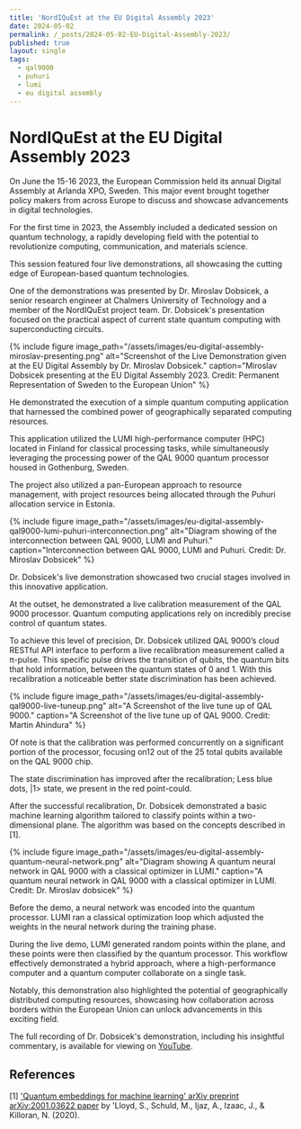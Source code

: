 ```yaml
---
title: 'NordIQuEst at the EU Digital Assembly 2023'
date: 2024-05-02
permalink: /_posts/2024-05-02-EU-Digital-Assembly-2023/
published: true
layout: single
tags:
  - qal9000
  - puhuri
  - lumi
  - eu digital assembly
---
```


# NordIQuEst at the EU Digital Assembly 2023

On June the 15-16 2023, the European Commission held its annual Digital Assembly at Arlanda XPO, Sweden. This major event brought together policy makers from across Europe to discuss and showcase advancements in digital technologies.  
 
For the first time in 2023, the Assembly included a dedicated session on quantum technology, a rapidly developing field with the potential to revolutionize computing, communication, and materials science. 

This session featured four live demonstrations, all showcasing the cutting edge of European-based quantum technologies. 

One of the demonstrations was presented by Dr. Miroslav Dobsicek, a senior research engineer at Chalmers University of Technology and a member of the NordIQuEst project team. Dr. Dobsicek's presentation focused on the practical aspect of current state quantum computing with superconducting circuits.

{% include figure image_path="/assets/images/eu-digital-assembly-miroslav-presenting.png" alt="Screenshot of the Live Demonstration given at the EU Digital Assembly by Dr. Miroslav Dobsicek." caption="Miroslav Dobsicek presenting at the EU Digital Assembly 2023. Credit: Permanent Representation of Sweden to the European Union" %}

He demonstrated the execution of a simple quantum computing application that harnessed the combined power of geographically separated computing resources.  

This application utilized the LUMI high-performance computer (HPC) located in Finland for classical processing tasks, while simultaneously leveraging the processing power of the QAL 9000 quantum processor housed in Gothenburg, Sweden.  

The project also utilized a pan-European approach to resource management, with project resources being allocated through the Puhuri allocation service in Estonia. 

{% include figure image_path="/assets/images/eu-digital-assembly-qal9000-lumi-puhuri-interconnection.png" alt="Diagram showing of the interconnection between QAL 9000, LUMI and Puhuri." caption="Interconnection between QAL 9000, LUMI and Puhuri. Credit: Dr. Miroslav Dobsicek" %}

Dr. Dobsicek's live demonstration showcased two crucial stages involved in this innovative application.  
 
At the outset, he demonstrated a live calibration measurement of the QAL 9000 processor. Quantum computing applications rely on incredibly precise control of quantum states.  

To achieve this level of precision, Dr. Dobsicek utilized QAL 9000’s cloud RESTful API interface to perform a live recalibration measurement called a π-pulse. This specific pulse drives the transition of qubits, the quantum bits that hold information, between the quantum states of 0 and 1. With this recalibration a noticeable better state discrimination has been achieved.

{% include figure image_path="/assets/images/eu-digital-assembly-qal9000-live-tuneup.png" alt="A Screenshot of the live tune up of QAL 9000." caption="A Screenshot of the live tune up of QAL 9000. Credit: Martin Ahindura" %}

Of note is that the calibration was performed concurrently on a significant portion of the processor, focusing on12 out of the 25 total qubits available on the QAL 9000 chip. 

The state discrimination has improved after the recalibration; Less blue dots, |1> state, we present in the red point-could. 

After the successful recalibration, Dr. Dobsicek demonstrated a basic machine 
learning algorithm tailored to classify points within a two-dimensional plane. The algorithm was based on the concepts described in [1]. 

{% include figure image_path="/assets/images/eu-digital-assembly-quantum-neural-network.png" alt="Diagram showing A quantum neural network in QAL 9000 with a classical optimizer in LUMI." caption="A quantum neural network in QAL 9000 with a classical optimizer in LUMI. Credit: Dr. Miroslav dobsicek" %}

Before the demo, a neural network was encoded into the quantum processor. LUMI ran a classical optimization loop which adjusted the weights in the neural network during the training phase. 

During the live demo, LUMI generated random points within the plane, and these points were then classified by the quantum processor. This workflow effectively demonstrated a hybrid approach, where a high-performance computer and a quantum computer collaborate on a single task.  

Notably, this demonstration also highlighted the potential of geographically distributed computing resources, showcasing how collaboration across borders within the European Union can unlock advancements in this exciting field. 

The full recording of Dr. Dobsicek's demonstration, including his insightful commentary, is available for viewing on [YouTube](https://www.youtube.com/live/52vOdakwT1Q?si=lBdCI6vdNP7Q9OJl&t=18522). 

## References

[1] ['Quantum embeddings for machine learning' arXiv preprint arXiv:2001.03622 paper](https://arxiv.org/abs/2001.03622) by 'Lloyd, S., Schuld, M., Ijaz, A., Izaac, J., & Killoran, N. (2020). 

